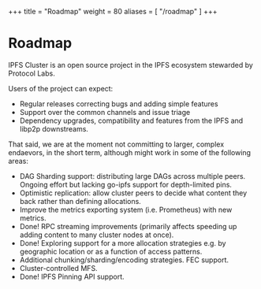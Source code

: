 +++
title = "Roadmap"
weight = 80
aliases = [
    "/roadmap"
]
+++

# Roadmap

IPFS Cluster is an open source project in the IPFS ecosystem stewarded by Protocol Labs.

Users of the project can expect:

* Regular releases correcting bugs and adding simple features
* Support over the common channels and issue triage
* Dependency upgrades, compatibility and features from the IPFS and libp2p downstreams.

That said, we are at the moment not committing to larger, complex endaevors,
in the short term, although might work in some of the following areas:

* DAG Sharding support: distributing large DAGs across multiple peers. Ongoing effort but lacking go-ipfs support for depth-limited pins.
* Optimistic replication: allow cluster peers to decide what content they back rather than defining allocations.
* Improve the metrics exporting system (i.e. Prometheus) with new metrics.
* Done! RPC streaming improvements (primarily affects speeding up adding content to many cluster nodes at once).
* Done! Exploring support for a more allocation strategies e.g. by geographic location or as a function of access patterns.
* Additional chunking/sharding/encoding strategies. FEC support.
* Cluster-controlled MFS.
* Done! IPFS Pinning API support.
